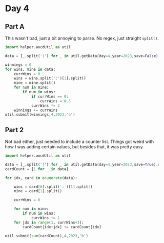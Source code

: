 # Day 4

## Part A
This wasn't bad, just a bit annoying to parse. No regex, just straight ```split()```.

```python
import helper.aocdUtil as util

data = [_.split('|') for _ in util.getData(day=4,year=2023,save=False).split('\n')]

winnings = 0
for wins, mine in data:
    currWins = 0
    wins = wins.split(':')[1].split()
    mine = mine.split()
    for num in mine:
        if num in wins:
            if currWins == 0:
                currWins = 0.5
            currWins *= 2
    winnings += currWins
util.submit(winnings,4,2023,'a')
```
## Part 2
Not bad either, just needed to include a counter list. Things got weird with how I was adding certain values, but besides that, it was pretty easy.
```python
import helper.aocdUtil as util

data = [_.split('|') for _ in util.getData(day=4,year=2023,save=True).split('\n')]
cardCount = [1 for _ in data]

for idx, card in enumerate(data):

    wins = card[0].split(':')[1].split()
    mine = card[1].split()

    currWins = 0

    for num in mine:
        if num in wins:
            currWins += 1
    for jdx in range(1, currWins+1):
        cardCount[idx+jdx] += cardCount[idx]

util.submit(sum(cardCount),4,2023,'b')
```